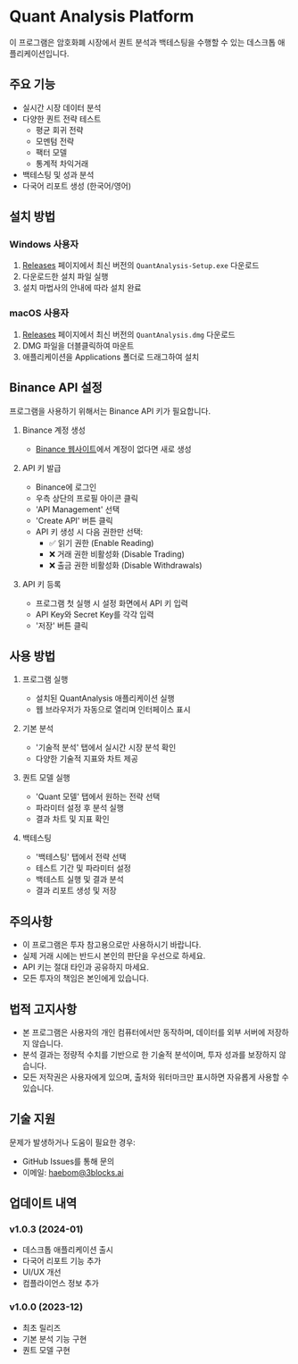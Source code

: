 # Quant Analysis Platform

이 프로그램은 암호화폐 시장에서 퀀트 분석과 백테스팅을 수행할 수 있는 데스크톱 애플리케이션입니다.

## 주요 기능

- 실시간 시장 데이터 분석
- 다양한 퀀트 전략 테스트
  - 평균 회귀 전략
  - 모멘텀 전략
  - 팩터 모델
  - 통계적 차익거래
- 백테스팅 및 성과 분석
- 다국어 리포트 생성 (한국어/영어)

## 설치 방법

### Windows 사용자
1. [Releases](https://github.com/haebom/Quant/releases) 페이지에서 최신 버전의 `QuantAnalysis-Setup.exe` 다운로드
2. 다운로드한 설치 파일 실행
3. 설치 마법사의 안내에 따라 설치 완료

### macOS 사용자
1. [Releases](https://github.com/haebom/Quant/releases) 페이지에서 최신 버전의 `QuantAnalysis.dmg` 다운로드
2. DMG 파일을 더블클릭하여 마운트
3. 애플리케이션을 Applications 폴더로 드래그하여 설치

## Binance API 설정

프로그램을 사용하기 위해서는 Binance API 키가 필요합니다.

1. Binance 계정 생성
   - [Binance 웹사이트](https://www.binance.com)에서 계정이 없다면 새로 생성

2. API 키 발급
   - Binance에 로그인
   - 우측 상단의 프로필 아이콘 클릭
   - 'API Management' 선택
   - 'Create API' 버튼 클릭
   - API 키 생성 시 다음 권한만 선택:
     - ✅ 읽기 권한 (Enable Reading)
     - ❌ 거래 권한 비활성화 (Disable Trading)
     - ❌ 출금 권한 비활성화 (Disable Withdrawals)

3. API 키 등록
   - 프로그램 첫 실행 시 설정 화면에서 API 키 입력
   - API Key와 Secret Key를 각각 입력
   - '저장' 버튼 클릭

## 사용 방법

1. 프로그램 실행
   - 설치된 QuantAnalysis 애플리케이션 실행
   - 웹 브라우저가 자동으로 열리며 인터페이스 표시

2. 기본 분석
   - '기술적 분석' 탭에서 실시간 시장 분석 확인
   - 다양한 기술적 지표와 차트 제공

3. 퀀트 모델 실행
   - 'Quant 모델' 탭에서 원하는 전략 선택
   - 파라미터 설정 후 분석 실행
   - 결과 차트 및 지표 확인

4. 백테스팅
   - '백테스팅' 탭에서 전략 선택
   - 테스트 기간 및 파라미터 설정
   - 백테스트 실행 및 결과 분석
   - 결과 리포트 생성 및 저장

## 주의사항

- 이 프로그램은 투자 참고용으로만 사용하시기 바랍니다.
- 실제 거래 시에는 반드시 본인의 판단을 우선으로 하세요.
- API 키는 절대 타인과 공유하지 마세요.
- 모든 투자의 책임은 본인에게 있습니다.

## 법적 고지사항

- 본 프로그램은 사용자의 개인 컴퓨터에서만 동작하며, 데이터를 외부 서버에 저장하지 않습니다.
- 분석 결과는 정량적 수치를 기반으로 한 기술적 분석이며, 투자 성과를 보장하지 않습니다.
- 모든 저작권은 사용자에게 있으며, 출처와 워터마크만 표시하면 자유롭게 사용할 수 있습니다.

## 기술 지원

문제가 발생하거나 도움이 필요한 경우:
- GitHub Issues를 통해 문의
- 이메일: haebom@3blocks.ai

## 업데이트 내역

### v1.0.3 (2024-01)
- 데스크톱 애플리케이션 출시
- 다국어 리포트 기능 추가
- UI/UX 개선
- 컴플라이언스 정보 추가

### v1.0.0 (2023-12)
- 최초 릴리즈
- 기본 분석 기능 구현
- 퀀트 모델 구현 
